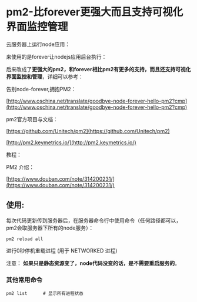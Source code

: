 # pm2-比forever更强大而且支持可视化界面监控管理

云服务器上运行node应用：

来使用的是forever让nodejs应用后台执行：

后来改成了**更强大的pm2，和forever相比pm2有更多的支持，而且还支持可视化界面监控和管理**，详细可以参考：

告别node-forever,拥抱PM2：

[http://www.oschina.net/translate/goodbye-node-forever-hello-pm2?cmp](http://www.oschina.net/translate/goodbye-node-forever-hello-pm2?cmp)

pm2官方项目与文档：

[https://github.com/Unitech/pm2](https://github.com/Unitech/pm2)

[http://pm2.keymetrics.io/](http://pm2.keymetrics.io/)

教程：

PM2 介绍：

[https://www.douban.com/note/314200231/](https://www.douban.com/note/314200231/)



## 使用:

每次代码更新传到服务器后，在服务器命令行中使用命令（任何路径都可以，pm2会取服务器下所有的node服务）：


```
pm2 reload all         

```


进行0秒停机重载进程 \(用于 NETWORKED 进程\)

注意：
**如果只是静态资源变了，node代码没变的话，是不需要重启服务的**。

### 其他常用命令


```
pm2 list      # 显示所有进程状态
```



